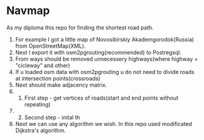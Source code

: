 # Navmap
As my diploma this repo for finding the shortest road path. 

1. For example I got a little map of Novosibirskiy Akademgorodok(Russia) from OpenStreetMap(XML). 
2. Next I export it with osm2pgrouting(recommended) to Postregsql.
3. From ways should be removed unnecessery highways(where highway = "cicleway" and other)
4. If u loaded osm data with osm2pgrouting u do not need to divide roads at intersection points(crossroads)
5. Next should make adjacency matrix. 
5. 1. First step - get vertices of roads(start and end points without repeating)
5. 2. Second step - inital th
6. Next we can use any algorithm we wish. In this repo used modificated Dijkstra's algorithm.
